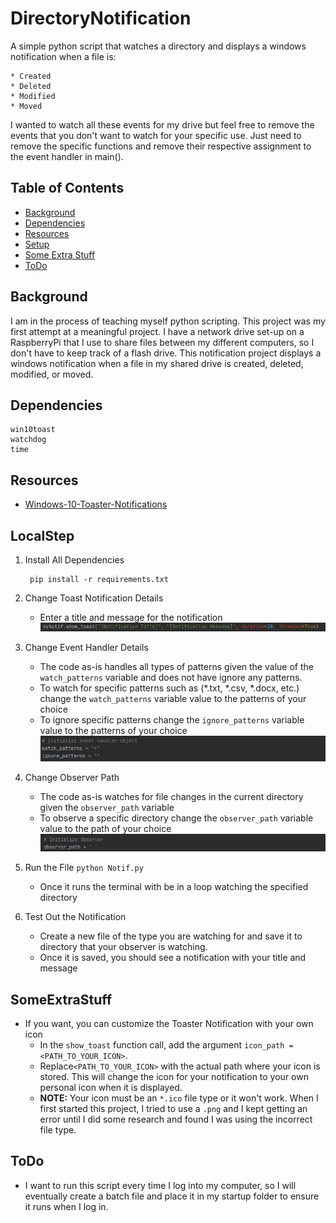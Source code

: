
# DirectoryNotification
A simple python script that watches a directory and displays a windows notification when a file is:

    * Created
    * Deleted
    * Modified
    * Moved
I wanted to watch all these events for my drive but feel free to remove the events that you don't want to watch for your specific use. Just need to remove the specific functions and remove their respective assignment to the event handler in main().
## Table of Contents
* [Background](#Background)
* [Dependencies](#Dependencies)
* [Resources](#Resources)
* [Setup](#LocalStep)
* [Some Extra Stuff](#SomeExtraStuff)
* [ToDo](#ToDo)

## Background
I am in the process of teaching myself python scripting. This project was my first attempt
at a meaningful project. I have a network drive set-up on a RaspberryPi that I use to share files between my different computers, so I don't have to keep track of a flash drive. This notification project displays a windows notification when a file in my shared drive is created, deleted, modified, or moved.

## Dependencies

    win10toast
    watchdog
    time
## Resources
* [Windows-10-Toaster-Notifications]

## LocalStep
1) Install All Dependencies

		pip install -r requirements.txt

2) Change Toast Notification Details
	* Enter a title and message for the notification
	![alt text](images/ToastNotifation.png)

3) Change Event Handler Details
	* The code as-is handles all types of patterns given the value of the `watch_patterns` variable and does not have ignore any patterns.
	* To watch for specific patterns such as (*.txt, *.csv, *.docx, etc.) change the `watch_patterns` variable value to the patterns of your choice
	* To ignore specific patterns change the `ignore_patterns` variable value to the patterns of your choice
	![alt text](images/EventHandlerDetails.png)

4) Change Observer Path
	* The code as-is watches for file changes in the current directory given the `observer_path` variable
	* To observe a specific directory change the `observer_path` variable value to the path of your choice
	![alt text](images/ObserverPath.png)

5) Run the File
	`python Notif.py`
	* Once it runs the terminal with be in a loop watching the specified directory

6) Test Out the Notification
	* Create a new file of the type you are watching for and save it to directory that your observer is watching.
	* Once it is saved, you should see a notification with your title and message

## SomeExtraStuff
* If you want, you can customize the Toaster Notification with your own icon
	* In the `show_toast` function call, add the argument `icon_path = <PATH_TO_YOUR_ICON>`.
	* Replace`<PATH_TO_YOUR_ICON>` with the actual path where your icon is stored. This will change the icon for your notification to your own personal icon when it is displayed.
	* **NOTE:** Your icon must be an `*.ico` file type or it won't work. When I first started this project, I tried to use a `.png` and I kept getting an error until I did some research and found I was using the incorrect file type.

## ToDo
* I want to run this script every time I log into my computer, so I will eventually create a batch file and place it in my startup folder to ensure it runs when I log in.


[Windows-10-Toaster-Notifications]: <https://github.com/jithurjacob/Windows-10-Toast-Notifications>
